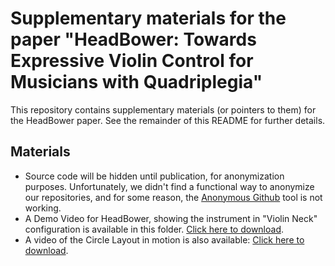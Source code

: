 # Supplementary materials for the paper "HeadBower: Towards Expressive Violin Control for Musicians with Quadriplegia"
This repository contains supplementary materials (or pointers to them) for the HeadBower paper. See the remainder of this README for further details.

## Materials
- Source code will be hidden until publication, for anonymization purposes. Unfortunately, we didn't find a functional way to anonymize our repositories, and for some reason, the [Anonymous Github](https://anonymous.4open.science/) tool is not working.
- A Demo Video for HeadBower, showing the instrument in "Violin Neck" configuration is available in this folder. [Click here to download](https://github.com/anon-paper-supplements01234/headbower-supplements/raw/refs/heads/main/HeadBower-blurred.mp4).
- A video of the Circle Layout in motion is also available: [Click here to download](https://github.com/anon-paper-supplements01234/headbower-supplements/raw/refs/heads/main/Circle%20Layout.mp4).
